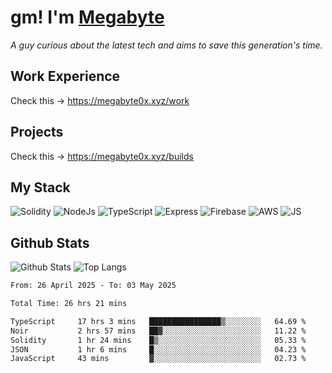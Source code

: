# gm! I'm [Megabyte](https://megabyte0x.xyz/)

*A guy curious about the latest tech and aims to save this generation's time.*

## Work Experience

Check this -> https://megabyte0x.xyz/work

## Projects

Check this -> https://megabyte0x.xyz/builds

## My Stack

![Solidity](https://img.shields.io/badge/solidity-grey?style=for-the-badge&logo=solidity&logoColor=Green)
![NodeJs](https://img.shields.io/badge/NODE_JS-grey?style=for-the-badge&logo=nodedotjs&logoColor=Green)
![TypeScript](https://img.shields.io/badge/TS-grey?style=for-the-badge&logo=typescript&logoColor=Green)
![Express](https://img.shields.io/badge/EXPRESS-grey?style=for-the-badge&logo=EXPRESS&logoColor=Green)
![Firebase](https://img.shields.io/badge/EXPRESS-grey?style=for-the-badge&logo=EXPRESS&logoColor=Green)
![AWS](https://img.shields.io/badge/AWS-grey?style=for-the-badge&logo=amazonaws&logoColor=Yellow)
![JS](https://img.shields.io/badge/JS-grey?style=for-the-badge&logo=javascript&logoColor=Green)

## Github Stats

![Github Stats](https://github-readme-stats.vercel.app/api?username=megabyte0x&show_icons=true&theme=dark&hide_border=true&bg_color=0D1117) ![Top Langs](https://github-readme-stats.vercel.app/api/top-langs/?username=megabyte0x&layout=compact&theme=dark)

<!--START_SECTION:waka-->

```txt
From: 26 April 2025 - To: 03 May 2025

Total Time: 26 hrs 21 mins

TypeScript     17 hrs 3 mins   ████████████████▒░░░░░░░░   64.69 %
Noir           2 hrs 57 mins   ██▓░░░░░░░░░░░░░░░░░░░░░░   11.22 %
Solidity       1 hr 24 mins    █▒░░░░░░░░░░░░░░░░░░░░░░░   05.33 %
JSON           1 hr 6 mins     █░░░░░░░░░░░░░░░░░░░░░░░░   04.23 %
JavaScript     43 mins         ▓░░░░░░░░░░░░░░░░░░░░░░░░   02.73 %
```

<!--END_SECTION:waka-->



